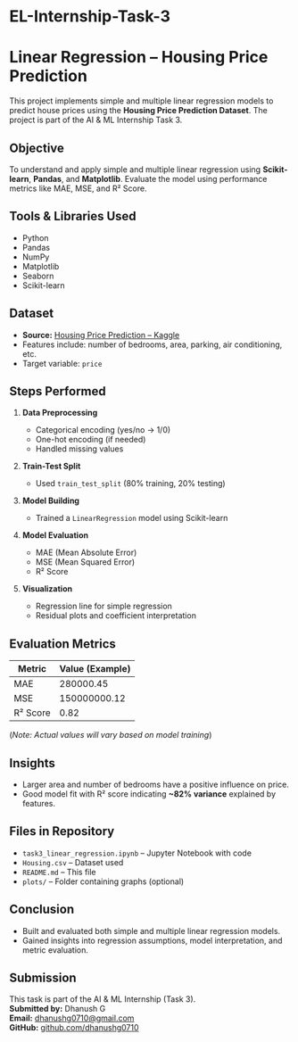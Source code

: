# EL-Internship-Task-3

# Linear Regression – Housing Price Prediction

This project implements simple and multiple linear regression models to predict house prices using the **Housing Price Prediction Dataset**. The project is part of the AI & ML Internship Task 3.

## Objective

To understand and apply simple and multiple linear regression using **Scikit-learn**, **Pandas**, and **Matplotlib**. Evaluate the model using performance metrics like MAE, MSE, and R² Score.

## Tools & Libraries Used

- Python
- Pandas
- NumPy
- Matplotlib
- Seaborn
- Scikit-learn

## Dataset

- **Source:** [Housing Price Prediction – Kaggle](https://www.kaggle.com/datasets/harishkumardatalab/housing-price-prediction)
- Features include: number of bedrooms, area, parking, air conditioning, etc.
- Target variable: `price`
  
## Steps Performed

1. **Data Preprocessing**
   - Categorical encoding (yes/no → 1/0)
   - One-hot encoding (if needed)
   - Handled missing values

2. **Train-Test Split**
   - Used `train_test_split` (80% training, 20% testing)

3. **Model Building**
   - Trained a `LinearRegression` model using Scikit-learn

4. **Model Evaluation**
   - MAE (Mean Absolute Error)
   - MSE (Mean Squared Error)
   - R² Score

5. **Visualization**
   - Regression line for simple regression
   - Residual plots and coefficient interpretation

## Evaluation Metrics

| Metric        | Value (Example) |
|---------------|-----------------|
| MAE           | 280000.45       |
| MSE           | 150000000.12    |
| R² Score      | 0.82            |

(*Note: Actual values will vary based on model training*)

## Insights

- Larger area and number of bedrooms have a positive influence on price.
- Good model fit with R² score indicating **~82% variance** explained by features.

## Files in Repository

- `task3_linear_regression.ipynb` – Jupyter Notebook with code
- `Housing.csv` – Dataset used
- `README.md` – This file
- `plots/` – Folder containing graphs (optional)

## Conclusion

- Built and evaluated both simple and multiple linear regression models.
- Gained insights into regression assumptions, model interpretation, and metric evaluation.

## Submission

This task is part of the AI & ML Internship (Task 3).  
**Submitted by:** Dhanush G  
**Email:** dhanushg0710@gmail.com  
**GitHub:** [github.com/dhanushg0710](https://github.com/dhanushg0710)

